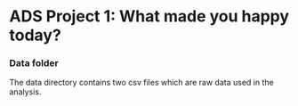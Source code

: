 # ADS Project 1: What made you happy today?
### Data folder

The data directory contains two csv files which are raw data used in the analysis. 

